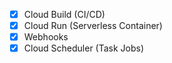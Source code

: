  - [x]  Cloud Build (CI/CD)
 - [x]  Cloud Run (Serverless Container)
 - [x]  Webhooks 
 - [x]  Cloud Scheduler (Task Jobs)